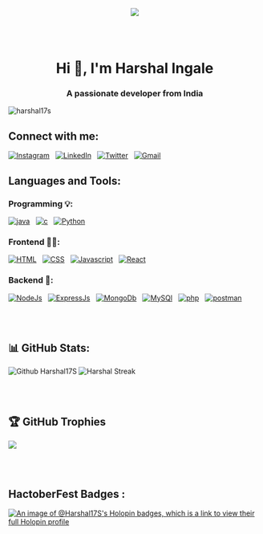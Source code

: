 <p align="center">

  <img src="https://user-images.githubusercontent.com/74038190/216644497-1951db19-8f3d-4e44-ac08-8e9d7e0d94a7.gif"  >
  
  </p>

<br><br>
  <h1 align="center">Hi 👋, I'm Harshal Ingale</h1>
<h3 align="center">A passionate developer from India</h3>

<p align="left"> <img src="https://komarev.com/ghpvc/?username=harshal17s&label=Profile%20views&color=0e75b6&style=flat" alt="harshal17s" /> </p>



## Connect with me:

[![Instagram](https://skillicons.dev/icons?i=instagram&perline=3)](https://www.instagram.com/harshal_ingale_s?igsh=cTRvZm9idHJtYWVw)&nbsp;&nbsp;
[![LinkedIn](https://skillicons.dev/icons?i=linkedin&perline=3)](https://www.linkedin.com/in/iamharshalingale/)&nbsp;&nbsp;
[![Twitter](https://skillicons.dev/icons?i=twitter&perline=3)](https://x.com/Ingaleharshals?t=LLFW7UUkWz-Pnb6aKSw3FQ&s=09)&nbsp;&nbsp;
[![Gmail](https://skillicons.dev/icons?i=gmail&perline=3)](https://mail.google.com/mail/u/harshal.ingale17@gmail.com)&nbsp;&nbsp;

## Languages and Tools:
<h3> Programming 💡:</h3>


[![java](https://skillicons.dev/icons?i=java&perline=3)](https://skillicons.dev)&nbsp;&nbsp;
[![c](https://skillicons.dev/icons?i=c&perline=3)](https://skillicons.dev)&nbsp;&nbsp;
[![Python](https://skillicons.dev/icons?i=python&perline=3)](https://skillicons.dev)&nbsp;&nbsp;

<h3> Frontend 🧑‍💻:</h3>

[![HTML](https://skillicons.dev/icons?i=html&perline=3)](https://skillicons.dev)&nbsp;&nbsp;
[![CSS](https://skillicons.dev/icons?i=css&perline=3)](https://skillicons.dev)&nbsp;&nbsp;
[![Javascript](https://skillicons.dev/icons?i=javascript&perline=3)](https://skillicons.dev)&nbsp;&nbsp;
[![React](https://skillicons.dev/icons?i=react&perline=3)](https://skillicons.dev)&nbsp;&nbsp;


<h3> Backend 💾:</h3>

[![NodeJs](https://skillicons.dev/icons?i=nodejs&perline=3)](https://skillicons.dev)&nbsp;&nbsp;
[![ExpressJs](https://skillicons.dev/icons?i=express&perline=3)](https://skillicons.dev)&nbsp;&nbsp;
[![MongoDb](https://skillicons.dev/icons?i=mongodb&perline=3)](https://skillicons.dev)&nbsp;&nbsp;
[![MySQl](https://skillicons.dev/icons?i=mysql&perline=3)](https://skillicons.dev)&nbsp;&nbsp;
[![php](https://skillicons.dev/icons?i=php&perline=3)](https://skillicons.dev)&nbsp;&nbsp;
[![postman](https://skillicons.dev/icons?i=postman&perline=3)](https://skillicons.dev)&nbsp;&nbsp;


<br>
<br>


## 📊 GitHub Stats:
![Github Harshal17S](https://github-readme-stats.vercel.app/api?username=Harshal17S&theme=dark&hide_border=false&include_all_commits=false&count_private=true)
![ Harshal Streak](https://github-readme-streak-stats.herokuapp.com/?user=Harshal17S&theme=dark&hide_border=false)

<br>
<br>

## 🏆 GitHub Trophies
![](https://github-profile-trophy.vercel.app/?username=Harshal17S&theme=radical&no-frame=false&no-bg=true&margin-w=4)

<br>
<br>

## HactoberFest Badges : 
[![An image of @Harshal17S's Holopin badges, which is a link to view their full Holopin profile](https://holopin.me/Harshal17S)](https://holopin.io/@Harshal17S)

<br>
<br>
